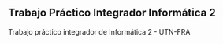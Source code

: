 ## Trabajo Práctico Integrador Informática 2

Trabajo práctico integrador de Informática 2 - UTN-FRA


